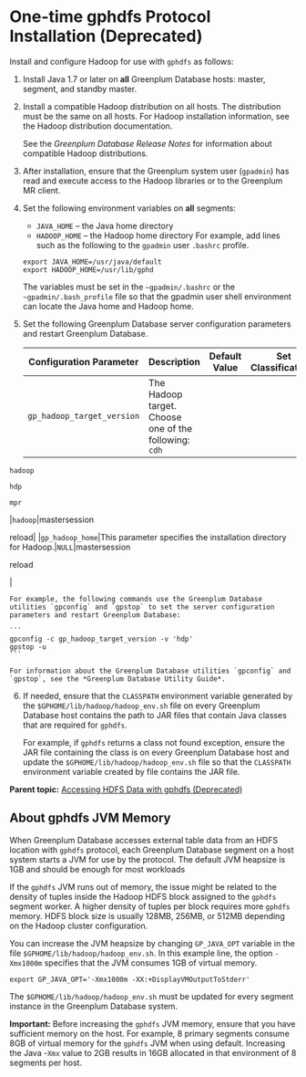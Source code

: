 # One-time gphdfs Protocol Installation \(Deprecated\) 

Install and configure Hadoop for use with `gphdfs` as follows:

1.  Install Java 1.7 or later on **all** Greenplum Database hosts: master, segment, and standby master.
2.  Install a compatible Hadoop distribution on all hosts. The distribution must be the same on all hosts. For Hadoop installation information, see the Hadoop distribution documentation.

    See the *Greenplum Database Release Notes* for information about compatible Hadoop distributions.

3.  After installation, ensure that the Greenplum system user \(`gpadmin`\) has read and execute access to the Hadoop libraries or to the Greenplum MR client.
4.  Set the following environment variables on **all** segments:

    -   `JAVA_HOME` – the Java home directory
    -   `HADOOP_HOME` – the Hadoop home directory
    For example, add lines such as the following to the `gpadmin` user `.bashrc` profile.

    ```
    export JAVA_HOME=/usr/java/default
    export HADOOP_HOME=/usr/lib/gphd
    ```

    The variables must be set in the `~gpadmin/.bashrc` or the `~gpadmin/.bash_profile` file so that the gpadmin user shell environment can locate the Java home and Hadoop home.

5.  Set the following Greenplum Database server configuration parameters and restart Greenplum Database.

    |Configuration Parameter|Description|Default Value|Set Classifications|
    |-----------------------|-----------|-------------|-------------------|
    |`gp_hadoop_target_version`|The Hadoop target. Choose one of the following: `cdh`

`hadoop`

`hdp`

`mpr`

|`hadoop`|mastersession

reload|
    |`gp_hadoop_home`|This parameter specifies the installation directory for Hadoop.|`NULL`|mastersession

reload

|

    For example, the following commands use the Greenplum Database utilities `gpconfig` and `gpstop` to set the server configuration parameters and restart Greenplum Database:

    ```
    gpconfig -c gp_hadoop_target_version -v 'hdp'
    gpstop -u
    ```

    For information about the Greenplum Database utilities `gpconfig` and `gpstop`, see the *Greenplum Database Utility Guide*.

6.  If needed, ensure that the `CLASSPATH` environment variable generated by the `$GPHOME/lib/hadoop/hadoop_env.sh` file on every Greenplum Database host contains the path to JAR files that contain Java classes that are required for `gphdfs`.

    For example, if `gphdfs` returns a class not found exception, ensure the JAR file containing the class is on every Greenplum Database host and update the `$GPHOME/lib/hadoop/hadoop_env.sh` file so that the `CLASSPATH` environment variable created by file contains the JAR file.


**Parent topic:** [Accessing HDFS Data with gphdfs \(Deprecated\)](../external/g-using-hadoop-distributed-file-system--hdfs--tables.html)

## About gphdfs JVM Memory 

When Greenplum Database accesses external table data from an HDFS location with `gphdfs` protocol, each Greenplum Database segment on a host system starts a JVM for use by the protocol. The default JVM heapsize is 1GB and should be enough for most workloads

If the `gphdfs` JVM runs out of memory, the issue might be related to the density of tuples inside the Hadoop HDFS block assigned to the `gphdfs` segment worker. A higher density of tuples per block requires more `gphdfs` memory. HDFS block size is usually 128MB, 256MB, or 512MB depending on the Hadoop cluster configuration.

You can increase the JVM heapsize by changing `GP_JAVA_OPT` variable in the file `$GPHOME/lib/hadoop/hadoop_env.sh`. In this example line, the option `-Xmx1000m` specifies that the JVM consumes 1GB of virtual memory.

```
export GP_JAVA_OPT='-Xmx1000m -XX:+DisplayVMOutputToStderr'
```

The `$GPHOME/lib/hadoop/hadoop_env.sh` must be updated for every segment instance in the Greenplum Database system.

**Important:** Before increasing the `gphdfs` JVM memory, ensure that you have sufficient memory on the host. For example, 8 primary segments consume 8GB of virtual memory for the `gphdfs` JVM when using default. Increasing the Java -`Xmx` value to 2GB results in 16GB allocated in that environment of 8 segments per host.

